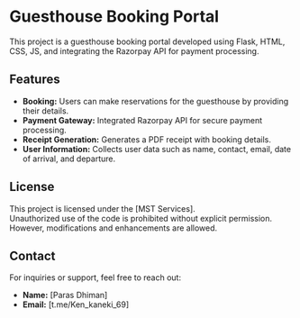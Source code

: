 # Guesthouse Booking Portal

This project is a guesthouse booking portal developed using Flask, HTML, CSS, JS, and integrating the Razorpay API for payment processing.

## Features

- **Booking:** Users can make reservations for the guesthouse by providing their details.
- **Payment Gateway:** Integrated Razorpay API for secure payment processing.
- **Receipt Generation:** Generates a PDF receipt with booking details.
- **User Information:** Collects user data such as name, contact, email, date of arrival, and departure.


## License

This project is licensed under the [MST Services].  
Unauthorized use of the code is prohibited without explicit permission. However, modifications and enhancements are allowed.

## Contact

For inquiries or support, feel free to reach out:

- **Name:** [Paras Dhiman]
- **Email:** [t.me/Ken_kaneki_69]

